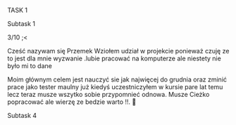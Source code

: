 TASK 1


Subtask 1

3/10 ;<


Cześć nazywam się Przemek Wziołem udział w projekcie ponieważ czuję ze to jest dla mnie wyzwanie .lubie pracować na komputerze ale niestety nie było mi to dane 

Moim głównym celem jest nauczyć sie jak najwięcej do grudnia oraz zminić prace jako tester maulny już kiedyś uczestniczyłem w kursie pare  lat temu lecz teraz 
musze wszytko sobie przypomnieć odnowa. Musze Cieżko popracować ale wierzę ze bedzie warto !!. 💯



Subtask 4



